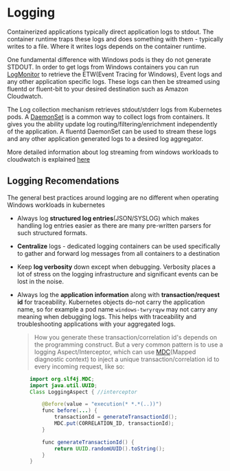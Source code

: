 # Logging

Containerized applications typically direct application logs to stdout. The container runtime traps these logs and does something with them - typically writes to a file. Where it writes logs depends on the container runtime. 

One fundamental difference with Windows pods is they do not generate STDOUT. In order to get logs from Windows containers you can run [LogMonitor](https://github.com/microsoft/windows-container-tools/tree/master/LogMonitor) to retrieve the ETW(Event Tracing for Windows), Event logs and any other application specific logs. These logs can then be streamed using fluentd or fluent-bit to your desired destination such as Amazon Cloudwatch.

The Log collection mechanism retrieves stdout/stderr logs from Kubernetes pods. A [DaemonSet](https://kubernetes.io/docs/concepts/workloads/controllers/daemonset/) is a common way to collect logs from containers. It gives you the ability update log routing/filtering/enrichment independently of the application. A fluentd DaemonSet can be used to stream these logs and any other application generated logs to a desired log aggregator.

More detailed information about log streaming from windows workloads to cloudwatch is explained [here](https://aws.amazon.com/blogs/containers/streaming-logs-from-amazon-eks-windows-pods-to-amazon-cloudwatch-logs-using-fluentd/) 

## Logging Recomendations

The general best practices around  logging are no different when operating Windows workloads in kubernetes

* Always log **structured log entries**(JSON/SYSLOG) which makes handling log entries easier as there are many pre-written parsers for such structured formats.
* **Centralize** logs - dedicated logging containers can be used  specifically to gather and forward log messages from all containers to a destination
* Keep **log verbosity** down except when debugging. Verbosity places a lot of stress on the logging infrastructure and significant events can be lost in the noise.
* Always log the **application information** along with **transaction/request id** for traceability. Kubernetes objects do-not carry the application name, so for example a pod name `windows-twryrqyw` may not carry any meaning when debugging logs. This helps with traceability and troubleshooting applications with your aggregated logs.

    > How you generate these transaction/correlation id's depends on the programming construct. But a very common pattern is to use a logging Aspect/Interceptor, which can use [MDC](https://logging.apache.org/log4j/1.2/apidocs/org/apache/log4j/MDC.html)(Mapped diagnostic context) to inject a unique transaction/correlation id to every incoming request, like so: 

    ```java   
        import org.slf4j.MDC;
        import java.util.UUID;
        Class LoggingAspect { //interceptor

            @Before(value = "execution(* *.*(..))")
            func before(...) {
                transactionId = generateTransactionId();
                MDC.put(CORRELATION_ID, transactionId);
            }

            func generateTransactionId() {
                return UUID.randomUUID().toString();
            }
        }
    ```    

